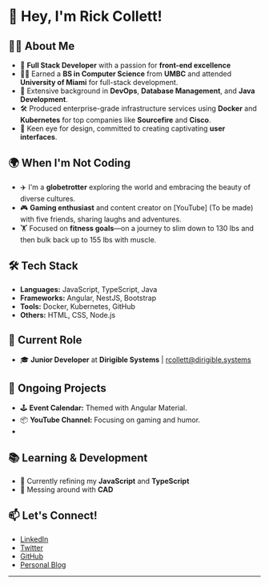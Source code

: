 

# 👋 Hey, I'm Rick Collett!

## 🧑‍💻 About Me

- 🌟 **Full Stack Developer** with a passion for **front-end excellence** 
- 🧑‍🎓 Earned a **BS in Computer Science** from **UMBC** and attended **University of Miami** for full-stack development.
- 🚀 Extensive background in **DevOps**, **Database Management**, and **Java Development**.
- 🛠️ Produced enterprise-grade infrastructure services using **Docker** and **Kubernetes** for top companies like **Sourcefire** and **Cisco**.
- 🎨 Keen eye for design, committed to creating captivating **user interfaces**.

## 🌍 When I'm Not Coding

- ✈️ I'm a **globetrotter** exploring the world and embracing the beauty of diverse cultures.
- 🎮 **Gaming enthusiast** and content creator on [YouTube] (To be made) with five friends, sharing laughs and adventures.
- 🏋️ Focused on **fitness goals**—on a journey to slim down to 130 lbs and then bulk back up to 155 lbs with muscle.

## 🛠️ Tech Stack

- **Languages:** JavaScript, TypeScript, Java
- **Frameworks:** Angular, NestJS, Bootstrap
- **Tools:** Docker, Kubernetes, GitHub
- **Others:** HTML, CSS, Node.js

## 💼 Current Role

- 🎓 **Junior Developer** at **Dirigible Systems** | [rcollett@dirigible.systems](mailto:rcollett@dirigible.systems)

## 📝 Ongoing Projects

- 🕹️ **Event Calendar:** Themed with Angular Material.
- 📦 **YouTube Channel:** Focusing on gaming and humor.
-

## 📚 Learning & Development

- 📅 Currently refining my **JavaScript** and **TypeScript** 
- 🔧 Messing around with **CAD**

## 📫 Let's Connect!

- [LinkedIn](https://linkedin.com)
- [Twitter](https://twitter.com)
- [GitHub](https://github.com/rickcollett)
- [Personal Blog](https://blog.rickcollett.dev)

---

